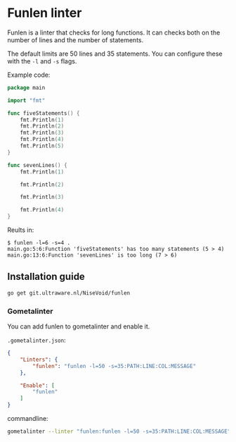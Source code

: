 # Funlen linter

Funlen is a linter that checks for long functions. It can checks both on the number of lines and the number of statements.

The default limits are 50 lines and 35 statements. You can configure these with the `-l` and `-s` flags.

Example code:

```go
package main

import "fmt"

func fiveStatements() {
    fmt.Println(1)
    fmt.Println(2)
    fmt.Println(3)
    fmt.Println(4)
    fmt.Println(5)
}

func sevenLines() {
    fmt.Println(1)

    fmt.Println(2)

    fmt.Println(3)

    fmt.Println(4)
}
```

Reults in:

```
$ funlen -l=6 -s=4 .
main.go:5:6:Function 'fiveStatements' has too many statements (5 > 4)
main.go:13:6:Function 'sevenLines' is too long (7 > 6)
```

## Installation guide

```bash
go get git.ultraware.nl/NiseVoid/funlen
```

### Gometalinter

You can add funlen to gometalinter and enable it.

`.gometalinter.json`:

```json
{
	"Linters": {
		"funlen": "funlen -l=50 -s=35:PATH:LINE:COL:MESSAGE"
	},

	"Enable": [
		"funlen"
	]
}
```

commandline:

```bash
gometalinter --linter "funlen:funlen -l=50 -s=35:PATH:LINE:COL:MESSAGE" --enable "funlen"
```
